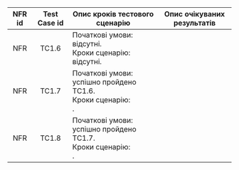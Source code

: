 |NFR id|Test Case id|Опис кроків тестового сценарію|Опис очікуваних результатів|
|:-:|:-:|-|:-:|
|NFR|TC1.6|Початкові умови: відсутні.<br>Кроки сценарію: відсутні.||
|NFR|TC1.7|Початкові умови: успішно пройдено ТС1.6.<br>Кроки сценарію:<br>.||
|NFR|TC1.8|Початкові умови: успішно пройдено ТС1.7.<br>Кроки сценарію:<br>.||
